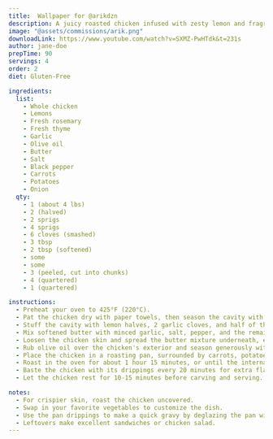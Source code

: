 ```yaml
---
title:  Wallpaper for @arikdzn
description: A juicy roasted chicken infused with zesty lemon and fragrant herbs, perfect for a family dinner.
image: "@assets/commissions/arik.png"
downloadLink: https://www.youtube.com/watch?v=SXMZ-PwHTdk&t=231s
author: jane-doe
prepTime: 90
servings: 4
order: 2
diet: Gluten-Free

ingredients:
  list:
    - Whole chicken
    - Lemons
    - Fresh rosemary
    - Fresh thyme
    - Garlic
    - Olive oil
    - Butter
    - Salt
    - Black pepper
    - Carrots
    - Potatoes
    - Onion
  qty:
    - 1 (about 4 lbs)
    - 2 (halved)
    - 2 sprigs
    - 4 sprigs
    - 6 cloves (smashed)
    - 3 tbsp
    - 2 tbsp (softened)
    - some
    - some
    - 3 (peeled, cut into chunks)
    - 4 (quartered)
    - 1 (quartered)

instructions:
  - Preheat your oven to 425°F (220°C).
  - Pat the chicken dry with paper towels, then season the cavity with salt and pepper.
  - Stuff the cavity with lemon halves, 2 garlic cloves, and half of the rosemary and thyme.
  - Mix softened butter with minced garlic, salt, pepper, and the remaining chopped herbs.
  - Loosen the chicken skin and spread the butter mixture underneath, ensuring an even coating.
  - Rub olive oil over the chicken's exterior and season generously with salt and pepper.
  - Place the chicken in a roasting pan, surrounded by carrots, potatoes, and onion.
  - Roast in the oven for about 1 hour 15 minutes, or until the internal temperature reaches 165°F (74°C) at the thickest part of the thigh.
  - Baste the chicken with its drippings every 20 minutes for extra flavor and moisture.
  - Let the chicken rest for 10-15 minutes before carving and serving.

notes:
  - For crispier skin, roast the chicken uncovered.
  - Swap in your favorite vegetables to customize the dish.
  - Use the pan drippings to make a quick gravy by deglazing the pan with chicken stock and whisking in a bit of flour.
  - Leftovers make excellent sandwiches or chicken salad.
---
```

